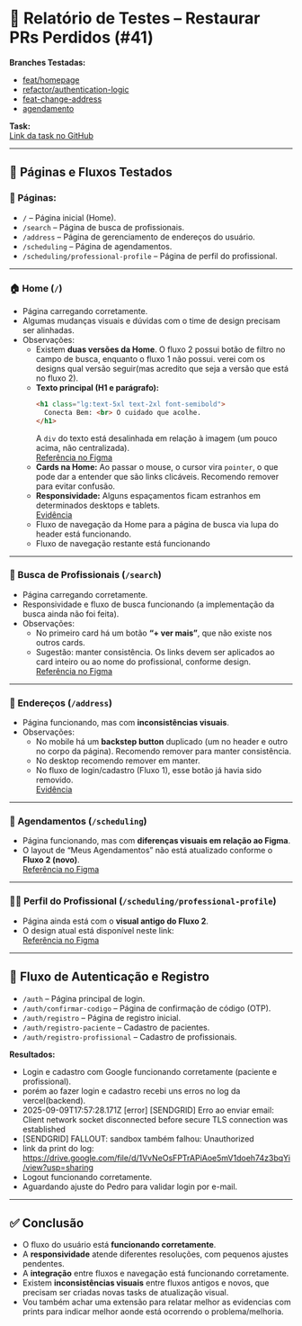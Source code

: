 # 📝 Relatório de Testes – Restaurar PRs Perdidos (#41)

**Branches Testadas:**
- [feat/homepage](https://github.com/developmentHC/conectaBemFront/tree/feat/homepage)  
- [refactor/authentication-logic](https://github.com/developmentHC/conectaBemFront/tree/refactor/authentication-logic)  
- [feat-change-address](https://github.com/developmentHC/conectaBemFront/tree/feat-change-address)  
- [agendamento](https://github.com/developmentHC/conectaBemFront/tree/agendamento)  

**Task:**  
[Link da task no GitHub](https://github.com/users/developmentHC/projects/5/views/1?pane=issue&itemId=127081614&issue=developmentHC%7CconectaBemFront%7C41)

---

## 🔹 Páginas e Fluxos Testados

### 📌 Páginas:
- `/` – Página inicial (Home).  
- `/search` – Página de busca de profissionais.  
- `/address` – Página de gerenciamento de endereços do usuário.  
- `/scheduling` – Página de agendamentos.  
- `/scheduling/professional-profile` – Página de perfil do profissional.  

---

### 🏠 Home (`/`)
- Página carregando corretamente.  
- Algumas mudanças visuais e dúvidas com o time de design precisam ser alinhadas.  
- Observações:  
  - Existem **duas versões da Home**. O fluxo 2 possui botão de filtro no campo de busca, enquanto o fluxo 1 não possui.  verei com os designs qual versão seguir(mas acredito que seja a versão que está no fluxo 2).  
  - **Texto principal (H1 e parágrafo):**  
    ```html
    <h1 class="lg:text-5xl text-2xl font-semibold">
      Conecta Bem: <br> O cuidado que acolhe.
    </h1>
    ```  
    A `div` do texto está desalinhada em relação à imagem (um pouco acima, não centralizada).  
    [Referência no Figma](https://www.figma.com/design/NtXWClFNNGscXzSd38vwmX/Squad-Design_ConectaBem_v.28.07.25?node-id=8988-88914&t=UgAZCLf1VR7qse04-4)  
  - **Cards na Home:** Ao passar o mouse, o cursor vira `pointer`, o que pode dar a entender que são links clicáveis. Recomendo remover para evitar confusão.  
  - **Responsividade:** Alguns espaçamentos ficam estranhos em determinados desktops e tablets.  
    [Evidência](https://drive.google.com/file/d/1oHsHEpTkJ7gJMkfoxrwesrcA7NufTKdM/view?usp=sharing)  
  - Fluxo de navegação da Home para a página de busca via lupa do header está funcionando.
  - Fluxo de navegação restante está funcionando 

---

### 🔎 Busca de Profissionais (`/search`)
- Página carregando corretamente.  
- Responsividade e fluxo de busca funcionando (a implementação da busca ainda não foi feita).  
- Observações:  
  - No primeiro card há um botão **“+ ver mais”**, que não existe nos outros cards.  
  - Sugestão: manter consistência. Os links devem ser aplicados ao card inteiro ou ao nome do profissional, conforme design.  
    [Referência no Figma](https://www.figma.com/design/NtXWClFNNGscXzSd38vwmX/Squad-Design_ConectaBem_v.28.07.25?node-id=8731-33918&t=UgAZCLf1VR7qse04-4)  

---

### 📍 Endereços (`/address`)
- Página funcionando, mas com **inconsistências visuais**.  
- Observações:  
  - No mobile há um **backstep button** duplicado (um no header e outro no corpo da página). Recomendo remover para manter consistência.  
  - No desktop recomendo remover em manter.  
  - No fluxo de login/cadastro (Fluxo 1), esse botão já havia sido removido.  
    [Evidência](https://drive.google.com/file/d/1I0iQdi452mBzVpJRdY-CHWY2B-KzIuog/view?usp=sharing)  

---

### 📅 Agendamentos (`/scheduling`)
- Página funcionando, mas com **diferenças visuais em relação ao Figma**.  
- O layout de “Meus Agendamentos” não está atualizado conforme o **Fluxo 2 (novo)**.  
  [Referência no Figma](https://www.figma.com/design/NtXWClFNNGscXzSd38vwmX/Squad-Design_ConectaBem_v.28.07.25?node-id=8731-32825&t=UgAZCLf1VR7qse04-4)  

---

### 👨‍⚕️ Perfil do Profissional (`/scheduling/professional-profile`)
- Página ainda está com o **visual antigo do Fluxo 2**.  
- O design atual está disponível neste link:  
  [Referência no Figma](https://www.figma.com/design/NtXWClFNNGscXzSd38vwmX/Squad-Design_ConectaBem_v.28.07.25?node-id=8731-33492&t=UgAZCLf1VR7qse04-4)  

---

## 🔐 Fluxo de Autenticação e Registro
- `/auth` – Página principal de login.  
- `/auth/confirmar-codigo` – Página de confirmação de código (OTP).  
- `/auth/registro` – Página de registro inicial.  
- `/auth/registro-paciente` – Cadastro de pacientes.  
- `/auth/registro-profissional` – Cadastro de profissionais.  

**Resultados:**  
- Login e cadastro com Google funcionando corretamente (paciente e profissional).
- porém ao fazer login e cadastro recebi uns erros no log da vercel(backend).
- 2025-09-09T17:57:28.171Z [error] [SENDGRID] Erro ao enviar email: Client network socket disconnected before secure TLS connection was established
- [SENDGRID] FALLOUT: sandbox também falhou: Unauthorized
- link da print do log: https://drive.google.com/file/d/1VvNeOsFPTrAPiAoe5mV1doeh74z3bqYi/view?usp=sharing  
- Logout funcionando corretamente.  
- Aguardando ajuste do Pedro para validar login por e-mail.  

---

## ✅ Conclusão
- O fluxo do usuário está **funcionando corretamente**.
- A **responsividade** atende diferentes resoluções, com pequenos ajustes pendentes.  
- A **integração** entre fluxos e navegação está funcionando corretamente.   
- Existem **inconsistências visuais** entre fluxos antigos e novos, que precisam ser criadas novas tasks de atualização visual.
- Vou também achar uma extensão para relatar melhor as evidencias com prints para indicar melhor aonde está ocorrendo o problema/melhoria.
